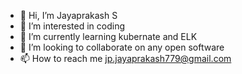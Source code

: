 - 👋 Hi, I’m Jayaprakash S
- 👀 I’m interested in coding
- 🌱 I’m currently learning kubernate and ELK
- 💞️ I’m looking to collaborate on any open software
- 📫 How to reach me jp.jayaprakash779@gmail.com

<!---
jayaprakashs07/jayaprakashs07 is a ✨ special ✨ repository because its `README.md` (this file) appears on your GitHub profile.
You can click the Preview link to take a look at your changes.
--->
